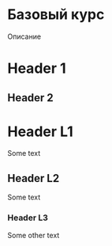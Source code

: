 Базовый курс
===============
Описание

# Header 1

## Header 2

# Header L1
Some text
## Header L2
Some text
### Header L3
Some other text
